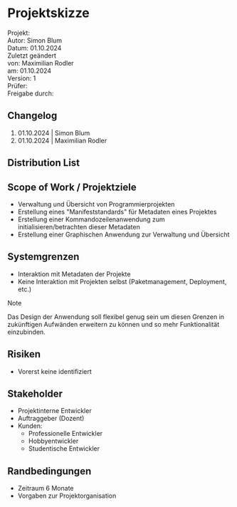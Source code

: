 # Projektskizze

Projekt: \
Autor: Simon Blum \
Datum: 01.10.2024 \
Zuletzt geändert \
  von: Maximilian Rodler \
  am: 01.10.2024 \
Version: 1 \
Prüfer: \
Freigabe durch:

## Changelog

1. 01.10.2024 | Simon Blum
2. 01.10.2024 | Maximilian Rodler

## Distribution List

## Scope of Work / Projektziele

- Verwaltung und Übersicht von Programmierprojekten
- Erstellung eines "Manifeststandards" für Metadaten eines Projektes
- Erstellung einer Kommandozeilenanwendung zum initialisieren/betrachten dieser Metadaten
- Erstellung einer Graphischen Anwendung zur Verwaltung und Übersicht

## Systemgrenzen

- Interaktion mit Metadaten der Projekte
- Keine Interaktion mit Projekten selbst (Paketmanagement, Deployment, etc.)

> [!Note]
> Das Design der Anwendung soll flexibel genug sein um diesen Grenzen
> in zukünftigen Aufwänden erweitern zu können und so mehr Funktionalität
> einzubinden.

## Risiken

- Vorerst keine identifiziert

## Stakeholder

- Projektinterne Entwickler
- Auftraggeber (Dozent)
- Kunden:
  - Professionelle Entwickler
  - Hobbyentwickler
  - Studentische Entwickler

## Randbedingungen

- Zeitraum 6 Monate
- Vorgaben zur Projektorganisation
